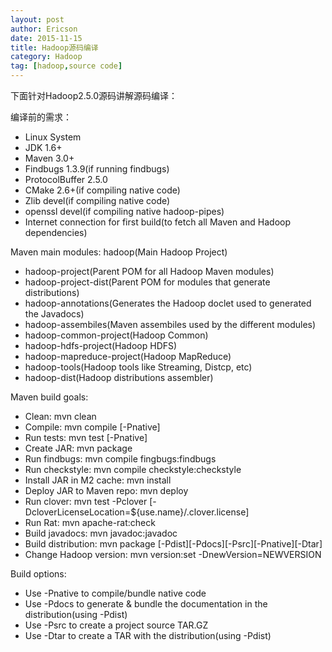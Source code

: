 ```yaml
---
layout: post
author: Ericson
date: 2015-11-15
title: Hadoop源码编译
category: Hadoop
tag: [hadoop,source code]
---
```


下面针对Hadoop2.5.0源码讲解源码编译：

编译前的需求：
<ul>
	<li>Linux System</li>
	<li>JDK 1.6+</li>
	<li>Maven 3.0+</li>
	<li>Findbugs 1.3.9(if running findbugs)</li>
	<li>ProtocolBuffer 2.5.0</li>
	<li>CMake 2.6+(if compiling native code)</li>
	<li>Zlib devel(if compiling native code)</li>
	<li>openssl devel(if compiling native hadoop-pipes)</li>
	<li>Internet connection for first build(to fetch all Maven and Hadoop dependencies)</li>
</ul>

Maven main modules:
hadoop(Main Hadoop Project)
<ul>
	<li>hadoop-project(Parent POM for all Hadoop Maven modules)</li>
	<li>hadoop-project-dist(Parent POM for modules that generate distributions)</li>
	<li>hadoop-annotations(Generates the Hadoop doclet used to generated the Javadocs)</li>
	<li>hadoop-assembiles(Maven assembiles used by the different modules)</li>
	<li>hadoop-common-project(Hadoop Common)</li>
	<li>hadoop-hdfs-project(Hadoop HDFS)</li>
	<li>hadoop-mapreduce-project(Hadoop MapReduce)</li>
	<li>hadoop-tools(Hadoop tools like Streaming, Distcp, etc)</li>
	<li>hadoop-dist(Hadoop distributions assembler)</li>
</ul>

Maven build goals:<br/>
* Clean: mvn clean<br/>
* Compile: mvn compile [-Pnative]<br/>
* Run tests: mvn test [-Pnative]<br/>
* Create JAR: mvn package<br/>
* Run findbugs: mvn compile fingbugs:findbugs<br/>
* Run checkstyle: mvn compile checkstyle:checkstyle<br/>
* Install JAR in M2 cache: mvn install<br/>
* Deploy JAR to Maven repo: mvn deploy<br/>
* Run clover: mvn test -Pclover [-DcloverLicenseLocation=${use.name}/.clover.license]<br/>
* Run Rat: mvn apache-rat:check<br/>
* Build javadocs: mvn javadoc:javadoc<br/>
* Build distribution: mvn package [-Pdist][-Pdocs][-Psrc][-Pnative][-Dtar]<br/>
* Change Hadoop version: mvn version:set -DnewVersion=NEWVERSION

Build options:<br/>
* Use -Pnative to compile/bundle native code<br/>
* Use -Pdocs to generate & bundle the documentation in the distribution(using -Pdist)<br/>
* Use -Psrc to create a project source TAR.GZ<br/>
* Use -Dtar to create a TAR with the distribution(using -Pdist)